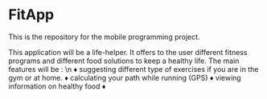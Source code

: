# FitApp
This is the repository for the mobile programming project.

This application will be a life-helper. It offers to the user different fitness programs and different food solutions to keep a healthy life.
The main features will be : \n
  ♦ suggesting different type of exercises if you are in the gym or at home.
  ♦ calculating your path while running (GPS)
  ♦ viewing information on healthy food
  ♦ 
  
